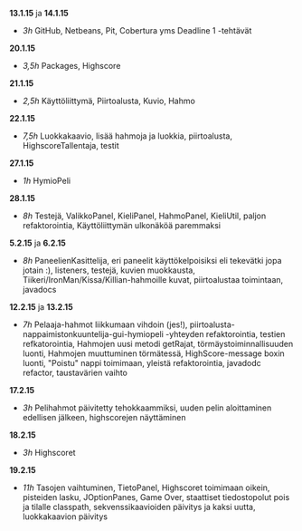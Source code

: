 **13.1.15** ja **14.1.15** 

- *3h* GitHub, Netbeans, Pit, Cobertura yms Deadline 1 -tehtävät

**20.1.15**

- *3,5h* Packages, Highscore

**21.1.15**

- *2,5h* Käyttöliittymä, Piirtoalusta, Kuvio, Hahmo

**22.1.15**

- *7,5h* Luokkakaavio, lisää hahmoja ja luokkia, piirtoalusta, HighscoreTallentaja, testit

**27.1.15**

- *1h* HymioPeli

**28.1.15**

- *8h* Testejä, ValikkoPanel, KieliPanel, HahmoPanel, KieliUtil, paljon refaktorointia, Käyttöliittymän ulkonäköä paremmaksi

**5.2.15** ja **6.2.15**

- *8h* PaneelienKasittelija, eri paneelit käyttökelpoisiksi eli tekevätki jopa jotain :), listeners, testejä, kuvien muokkausta, Tiikeri/IronMan/Kissa/Killian-hahmoille kuvat, piirtoalustaa toimintaan, javadocs

**12.2.15** ja **13.2.15**

- *7h* Pelaaja-hahmot liikkumaan vihdoin (jes!), piirtoalusta-nappaimistonkuuntelija-gui-hymiopeli -yhteyden refaktorointia, testien refkatorointia, Hahmojen uusi metodi getRajat, törmäystoiminnallisuuden luonti, Hahmojen muuttuminen törmätessä, HighScore-message boxin luonti, "Poistu" nappi toimimaan, yleistä refaktorointia, javadodc refactor, taustavärien vaihto

**17.2.15**

- *3h* Pelihahmot päivitetty tehokkaammiksi, uuden pelin aloittaminen edellisen jälkeen, highscorejen näyttäminen

**18.2.15**

- *3h* Highscoret

**19.2.15**

- *11h* Tasojen vaihtuminen, TietoPanel, Highscoret toimimaan oikein, pisteiden lasku, JOptionPanes, Game Over, staattiset tiedostopolut pois ja tilalle classpath, sekvenssikaavioiden päivitys ja kaksi uutta, luokkakaavion päivitys
